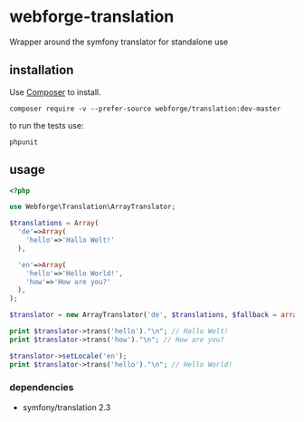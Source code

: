 # webforge-translation

Wrapper around the symfony translator for standalone use

## installation
Use [Composer](http://getcomposer.org) to install.
```
composer require -v --prefer-source webforge/translation:dev-master
```

to run the tests use:
```
phpunit
```

## usage

```php
<?php

use Webforge\Translation\ArrayTranslator;

$translations = Array(
  'de'=>Array(
    'hello'=>'Hallo Welt!'
  ),

  'en'=>Array(
    'hello'=>'Hello World!',
    'how'=>'How are you?'
  ),
);

$translator = new ArrayTranslator('de', $translations, $fallback = array('en'));

print $translator->trans('hello')."\n"; // Hallo Welt!
print $translator->trans('how')."\n"; // How are you?

$translator->setLocale('en');
print $translator->trans('hello')."\n"; // Hello World!
```

### dependencies

  * symfony/translation 2.3